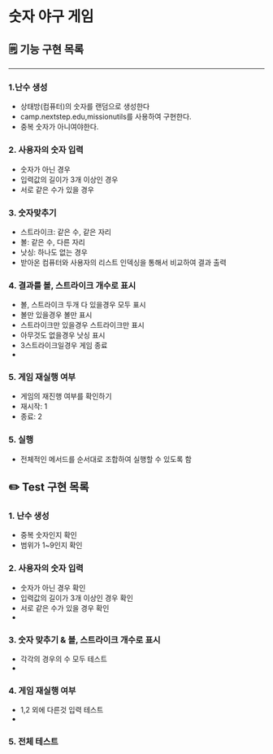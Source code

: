 # 숫자 야구 게임

## 🗒 기능 구현 목록

---
### 1.난수 생성

- 상태방(컴퓨터)의 숫자를 랜덤으로 생성한다
- camp.nextstep.edu,missionutils를 사용하여 구현한다.
- 중복 숫자가 아니여야한다.

### 2. 사용자의 숫자 입력

- 숫자가 아닌 경우
- 입력값의 길이가 3개 이상인 경우
- 서로 같은 수가 있을 경우


### 3. 숫자맞추기

- 스트라이크: 같은 수, 같은 자리
- 볼: 같은 수, 다른 자리
- 낫싱: 하나도 없는 경우
- 받아온 컴퓨터와 사용자의 리스트 인덱싱을 통해서 비교하여 결과 출력

### 4. 결과를 볼, 스트라이크 개수로 표시
- 볼, 스트라이크 두개 다 있을경우 모두 표시
- 볼만 있을경우 볼만 표시
- 스트라이크만 있을경우 스트라이크만 표시
- 아무것도 없을경우 낫싱 표시
- 3스트라이크일경우 게임 종료
- 
### 5. 게임 재실행 여부

- 게임의 재진행 여부를 확인하기
- 재시작: 1
- 종료: 2

### 5. 실행

- 전체적인 메서드를 순서대로 조합하여 실행할 수 있도록 함

## ✏️ Test 구현 목록

### 1. 난수 생성
- 중복 숫자인지 확인
- 범위가 1~9인지 확인

### 2. 사용자의 숫자 입력
- 숫자가 아닌 경우 확인
- 입력값의 길이가 3개 이상인 경우 확인
- 서로 같은 수가 있을 경우 확인
- 
### 3. 숫자 맞추기 & 볼, 스트라이크 개수로 표시
- 각각의 경우의 수 모두 테스트
- 
### 4. 게임 재실행 여부
- 1,2 외에 다른것 입력 테스트
- 
### 5. 전체 테스트